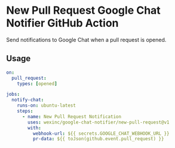 # New Pull Request Google Chat Notifier GitHub Action

Send notifications to Google Chat when a pull request is opened.

## Usage

```yaml
on:
  pull_request:
    types: [opened]

jobs:
  notify-chat:
    runs-on: ubuntu-latest
    steps:
      - name: New Pull Request Notification
        uses: wexinc/google-chat-notifier/new-pull-request@v1
        with:
          webhook-url: ${{ secrets.GOOGLE_CHAT_WEBHOOK_URL }}
          pr-data: ${{ toJson(github.event.pull_request) }}
```
